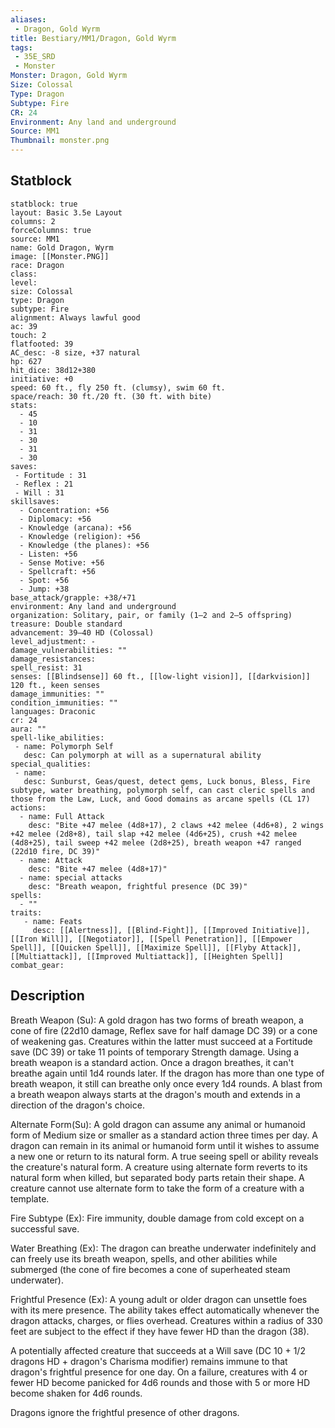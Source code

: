 ```yaml
---
aliases:
 - Dragon, Gold Wyrm
title: Bestiary/MM1/Dragon, Gold Wyrm
tags:
 - 35E_SRD
 - Monster
Monster: Dragon, Gold Wyrm
Size: Colossal
Type: Dragon
Subtype: Fire
CR: 24
Environment: Any land and underground
Source: MM1
Thumbnail: monster.png
---
```


## Statblock

```statblock
statblock: true
layout: Basic 3.5e Layout
columns: 2
forceColumns: true
source: MM1 
name: Gold Dragon, Wyrm
image: [[Monster.PNG]]
race: Dragon
class: 
level: 
size: Colossal
type: Dragon
subtype: Fire
alignment: Always lawful good
ac: 39
touch: 2
flatfooted: 39
AC_desc: -8 size, +37 natural
hp: 627
hit_dice: 38d12+380
initiative: +0
speed: 60 ft., fly 250 ft. (clumsy), swim 60 ft.
space/reach: 30 ft./20 ft. (30 ft. with bite)
stats:
  - 45
  - 10
  - 31
  - 30
  - 31
  - 30
saves:
 - Fortitude : 31
 - Reflex : 21
 - Will : 31
skillsaves:
  - Concentration: +56
  - Diplomacy: +56
  - Knowledge (arcana): +56
  - Knowledge (religion): +56
  - Knowledge (the planes): +56
  - Listen: +56
  - Sense Motive: +56
  - Spellcraft: +56
  - Spot: +56
  - Jump: +38
base_attack/grapple: +38/+71
environment: Any land and underground
organization: Solitary, pair, or family (1–2 and 2–5 offspring)
treasure: Double standard
advancement: 39–40 HD (Colossal)
level_adjustment: -
damage_vulnerabilities: ""
damage_resistances: 
spell_resist: 31
senses: [[Blindsense]] 60 ft., [[low-light vision]], [[darkvision]] 120 ft., keen senses
damage_immunities: ""
condition_immunities: ""
languages: Draconic
cr: 24
aura: ""
spell-like_abilities:
 - name: Polymorph Self
   desc: Can polymorph at will as a supernatural ability
special_qualities:
 - name: 
   desc: Sunburst, Geas/quest, detect gems, Luck bonus, Bless, Fire subtype, water breathing, polymorph self, can cast cleric spells and those from the Law, Luck, and Good domains as arcane spells (CL 17)
actions:
  - name: Full Attack
    desc: "Bite +47 melee (4d8+17), 2 claws +42 melee (4d6+8), 2 wings +42 melee (2d8+8), tail slap +42 melee (4d6+25), crush +42 melee (4d8+25), tail sweep +42 melee (2d8+25), breath weapon +47 ranged (22d10 fire, DC 39)"
  - name: Attack
    desc: "Bite +47 melee (4d8+17)"
  - name: special attacks
    desc: "Breath weapon, frightful presence (DC 39)"
spells:
  - ""
traits:
   - name: Feats
     desc: [[Alertness]], [[Blind-Fight]], [[Improved Initiative]], [[Iron Will]], [[Negotiator]], [[Spell Penetration]], [[Empower Spell]], [[Quicken Spell]], [[Maximize Spell]], [[Flyby Attack]], [[Multiattack]], [[Improved Multiattack]], [[Heighten Spell]]
combat_gear:  
```

## Description






Breath Weapon (Su): A gold dragon has two forms of breath weapon, a cone of fire (22d10 damage, Reflex save for half damage DC 39) or a cone of weakening gas. Creatures within the latter must succeed at a Fortitude save (DC 39) or take 11 points of temporary Strength damage. Using a breath weapon is a standard action. Once a dragon breathes, it can't breathe again until 1d4 rounds later. If the dragon has more than one type of breath weapon, it still can breathe only once every 1d4 rounds. A blast from a breath weapon always starts at the dragon's mouth and extends in a direction of the dragon's choice.

Alternate Form(Su): A gold dragon can assume any animal or humanoid form of Medium size or smaller as a standard action three times per day. A dragon can remain in its animal or humanoid form until it wishes to assume a new one or return to its natural form. A true seeing spell or ability reveals the creature's natural form. A creature using alternate form reverts to its natural form when killed, but separated body parts retain their shape. A creature cannot use alternate form to take the form of a creature with a template.

Fire Subtype (Ex): Fire immunity, double damage from cold except on a successful save.

Water Breathing (Ex): The dragon can breathe underwater indefinitely and can freely use its breath weapon, spells, and other abilities while submerged (the cone of fire becomes a cone of superheated steam underwater).

Frightful Presence (Ex): A young adult or older dragon can unsettle foes with its mere presence. The ability takes effect automatically whenever the dragon attacks, charges, or flies overhead. Creatures within a radius of 330 feet are subject to the effect if they have fewer HD than the dragon (38).

A potentially affected creature that succeeds at a Will save (DC 10 + 1/2 dragons HD + dragon's Charisma modifier) remains immune to that dragon's frightful presence for one day. On a failure, creatures with 4 or fewer HD become panicked for 4d6 rounds and those with 5 or more HD become shaken for 4d6 rounds.

Dragons ignore the frightful presence of other dragons.